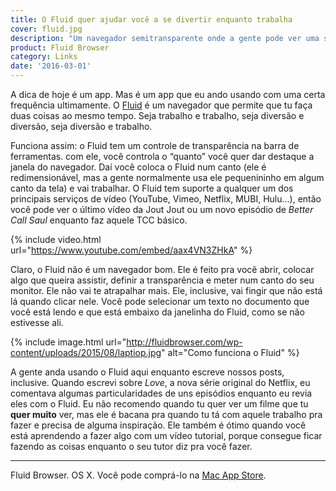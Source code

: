 ```yaml
---
title: O Fluid quer ajudar você a se divertir enquanto trabalha
cover: fluid.jpg
description: "Um navegador semitransparente onde a gente pode ver uma série enquanto escreve aquele post pro :bread:."
product: Fluid Browser
category: Links
date: '2016-03-01'
---
```


A dica de hoje é um app. Mas é um app que eu ando usando com uma certa frequência ultimamente. O [Fluid](http://fluidbrowser.com) é um navegador que permite que tu faça duas coisas ao mesmo tempo. Seja trabalho e trabalho, seja diversão e diversão, seja diversão e trabalho.

Funciona assim: o Fluid tem um controle de transparência na barra de ferramentas. com ele, você controla o “quanto” você quer dar destaque a janela do navegador. Daí você coloca o Fluid num canto (ele é redimensionável, mas a gente normalmente usa ele pequenininho em algum canto da tela) e vai trabalhar. O Fluid tem suporte a qualquer um dos principais serviços de vídeo (YouTube, Vimeo, Netflix, MUBI, Hulu…), então você pode ver o último vídeo da Jout Jout ou um novo episódio de _Better Call Saul_ enquanto faz aquele TCC básico.

{% include video.html url="https://www.youtube.com/embed/aax4VN3ZHkA" %}

Claro, o Fluid não é um navegador bom. Ele é feito pra você abrir, colocar algo que queira assistir, definir a transparência e meter num canto do seu monitor. Ele não vai te atrapalhar mais. Ele, inclusive, vai fingir que não está lá quando clicar nele. Você pode selecionar um texto no documento que você está lendo e que está embaixo da janelinha do Fluid, como se não estivesse ali.

{% include image.html url="http://fluidbrowser.com/wp-content/uploads/2015/08/laptiop.jpg" alt="Como funciona o Fluid" %}

A gente anda usando o Fluid aqui enquanto escreve nossos posts, inclusive. Quando escrevi sobre _Love_, a nova série original do Netflix, eu comentava algumas particularidades de uns episódios enquanto eu revia eles com o Fluid. Eu não recomendo quando tu quer ver um filme que tu **quer muito** ver, mas ele é bacana pra quando tu tá com aquele trabalho pra fazer e precisa de alguma inspiração. Ele também é ótimo quando você está aprendendo a fazer algo com um vídeo tutorial, porque consegue ficar fazendo as coisas enquanto o seu tutor diz pra você fazer.

---

Fluid Browser. OS X. Você pode comprá-lo na [Mac App Store](http://fluidbrowser.com/wp-content/uploads/2015/08/btn-app-store.png).

